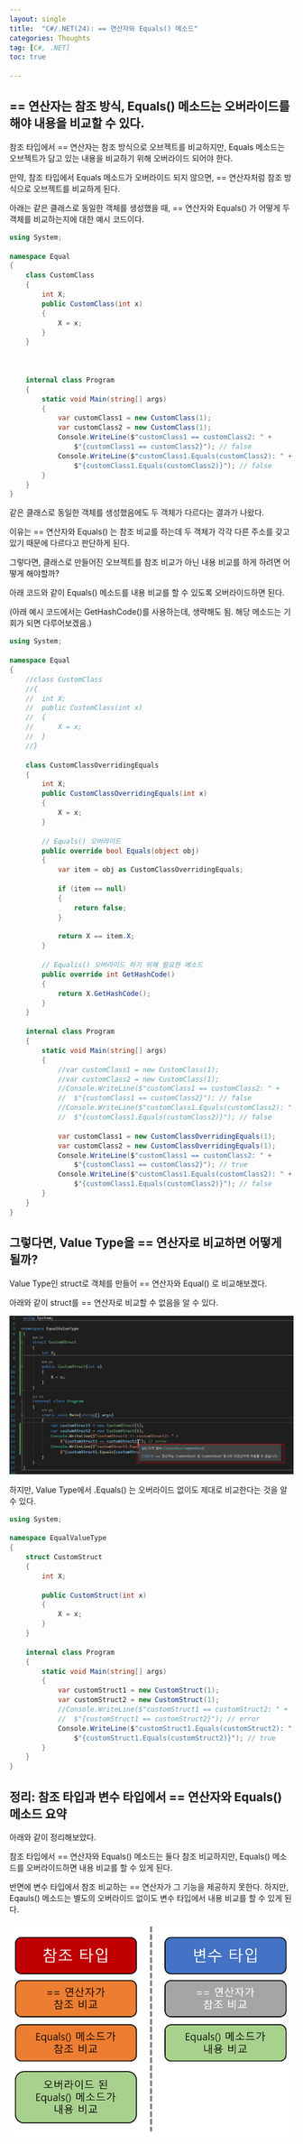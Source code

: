```yaml
---
layout: single
title:  "C#/.NET(24): == 연산자와 Equals() 메소드"
categories: Thoughts
tag: [C#, .NET]
toc: true 

---
```


## == 연산자는 참조 방식,  Equals() 메소드는 오버라이드를 해야 내용을 비교할 수 있다.

참조 타입에서 == 연산자는 참조 방식으로 오브젝트를 비교하지만, Equals 메소드는 오브젝트가 담고 있는 내용을 비교하기 위해 오버라이드 되어야 한다.

만약, 참조 타입에서 Equals 메소드가 오버라이드 되지 않으면, == 연산자처럼 참조 방식으로 오브젝트를 비교하게 된다.



아래는 같은 클래스로 동일한 객체를 생성했을 때, == 연산자와 Equals() 가 어떻게 두 객체를 비교하는지에 대한 예시 코드이다.

```c#
using System;

namespace Equal
{
	class CustomClass
	{
		int X;
		public CustomClass(int x)
		{
			X = x;
		}
	}



	internal class Program
	{
		static void Main(string[] args)
		{
			var customClass1 = new CustomClass(1);
			var customClass2 = new CustomClass(1);
			Console.WriteLine($"customClass1 == customClass2: " +
				$"{customClass1 == customClass2}"); // false
			Console.WriteLine($"customClass1.Equals(customClass2): " +
				$"{customClass1.Equals(customClass2)}"); // false
		}
	}
}

```

같은 클래스로 동일한 객체를 생성했음에도 두 객체가 다르다는 결과가 나왔다.

이유는 == 연산자와 Equals() 는 참조 비교를 하는데 두 객체가 각각 다른 주소를 갖고 있기 때문에 다르다고 판단하게 된다. 



그렇다면, 클래스로 만들어진 오브젝트를 참조 비교가 아닌 내용 비교를 하게 하려면 어떻게 해야할까? 

아래 코드와 같이 Equals() 메소드를 내용 비교를 할 수 있도록 오버라이드하면 된다. 

(아래 예시 코드에서는 GetHashCode()를 사용하는데, 생략해도 됨. 해당 메소드는 기회가 되면 다루어보겠음.)

```c#
using System;

namespace Equal
{
	//class CustomClass
	//{
	//	int X;
	//	public CustomClass(int x)
	//	{
	//		X = x;
	//	}
	//}

	class CustomClassOverridingEquals
	{
		int X;
		public CustomClassOverridingEquals(int x)
		{
			X = x;
		}

		// Equals() 오버라이드
		public override bool Equals(object obj) 
		{
			var item = obj as CustomClassOverridingEquals;

			if (item == null)
			{
				return false;
			}

			return X == item.X;
		}

		// Equalis() 오버라이드 하기 위해 필요한 메소드
		public override int GetHashCode()
		{
			return X.GetHashCode();
		}
	}

	internal class Program
	{
		static void Main(string[] args)
		{
			//var customClass1 = new CustomClass(1);
			//var customClass2 = new CustomClass(1);
			//Console.WriteLine($"customClass1 == customClass2: " +
			//	$"{customClass1 == customClass2}"); // false
			//Console.WriteLine($"customClass1.Equals(customClass2): " +
			//	$"{customClass1.Equals(customClass2)}"); // false

			var customClass1 = new CustomClassOverridingEquals(1);
			var customClass2 = new CustomClassOverridingEquals(1);
			Console.WriteLine($"customClass1 == customClass2: " +
				$"{customClass1 == customClass2}"); // true
			Console.WriteLine($"customClass1.Equals(customClass2): " +
				$"{customClass1.Equals(customClass2)}"); // false
		}
	}
}
```







## 그렇다면, Value Type을 == 연산자로 비교하면 어떻게 될까?

Value Type인 struct로 객체를 만들어 == 연산자와 Equal() 로 비교해보겠다.

아래와 같이 struct를 == 연산자로 비교할 수 없음을 알 수 있다.

![image-20220705201147573](/assets/img/image-20220705201147573.png)



하지만, Value Type에서 .Equals() 는 오버라이드 없이도 제대로 비교한다는 것을 알 수 있다.

```c#
using System;

namespace EqualValueType
{
	struct CustomStruct
	{
		int X;

		public CustomStruct(int x)
		{
			X = x;
		}
	}

	internal class Program
	{
		static void Main(string[] args)
		{
			var customStruct1 = new CustomStruct(1);
			var customStruct2 = new CustomStruct(1);
			//Console.WriteLine($"customStruct1 == customStruct2: " +
			//	$"{customStruct1 == customStruct2}"); // error
			Console.WriteLine($"customStruct1.Equals(customStruct2): " +
				$"{customStruct1.Equals(customStruct2)}"); // true
		}
	}
}
```





## 정리: 참조 타입과 변수 타입에서 == 연산자와 Equals() 메소드 요약

아래와 같이 정리해보았다.

참조 타입에서 == 연산자와 Equals() 메소드는 둘다 참조 비교하지만, Equals() 메소드를 오버라이드하면 내용 비교를 할 수 있게 된다.

반면에 변수 타입에서  참조 비교하는 == 연산자가 그 기능을 제공하지 못한다. 하지만, Eqauls() 메소드는 별도의 오버라이드 없이도 변수 타입에서 내용 비교를 할 수 있게 된다.

![image-20220705202424104](/assets/img/image-20220705202424104.png)